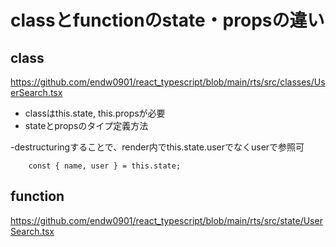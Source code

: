 # classとfunctionのstate・propsの違い


## class

https://github.com/endw0901/react_typescript/blob/main/rts/src/classes/UserSearch.tsx

- classはthis.state, this.propsが必要
- stateとpropsのタイプ定義方法

-destructuringすることで、render内でthis.state.userでなくuserで参照可

```
    const { name, user } = this.state;
   ```
   
## function

https://github.com/endw0901/react_typescript/blob/main/rts/src/state/UserSearch.tsx
